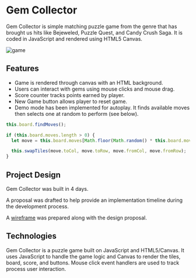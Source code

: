 # Gem Collector
Gem Collector is simple matching puzzle game from the genre that has brought us hits like Bejeweled, Puzzle Quest, and Candy Crush Saga. It is coded in JavaScript and rendered using HTML5 Canvas.

![game][game]

## Features
- Game is rendered through canvas with an HTML background.
- Users can interact with gems using mouse clicks and mouse drag.
- Score counter tracks points earned by player.
- New Game button allows player to reset game.
- Demo mode has been implemented for autoplay. It finds available moves then selects one at random to perform (see below).

```JavaScript
this.board.findMoves();

if (this.board.moves.length > 0) {
  let move = this.board.moves[Math.floor(Math.random() * this.board.moves.length)];

  this.swapTiles(move.toCol, move.toRow, move.fromCol, move.fromRow);
}
```

## Project Design
Gem Collector was built in 4 days.

A proposal was drafted to help provide an implementation timeline during the development process.

A [wireframe][wireframe] was prepared along with the design proposal.


## Technologies
Gem Collector is a puzzle game built on JavaScript and HTML5/Canvas. It uses JavaScript to handle the game logic and Canvas to render the tiles, board, score, and buttons. Mouse click event handlers are used to track process user interaction.

[game]: http://res.cloudinary.com/dogzxn5h4/image/upload/v1490985549/images/gem.png
[wireframe]: http://res.cloudinary.com/dogzxn5h4/image/upload/v1490984940/images/wireframe.png
